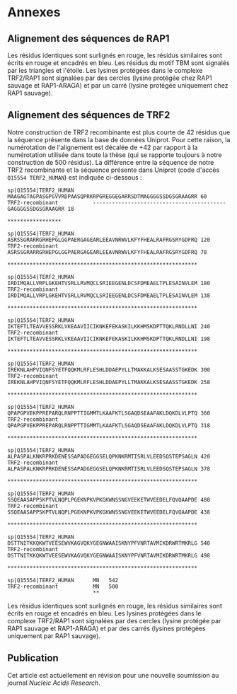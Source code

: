 # Annexes

## Alignement des séquences de RAP1

Les résidus identiques sont surlignés en rouge, les résidus similaires sont
écrits en rouge et encadrés en bleu. Les résidus du motif TBM sont signalés par
les triangles et l'étoile. Les lysines protégées dans le complexe TRF2/RAP1 sont
signalées par des cercles (lysine protégée chez RAP1 sauvage et RAP1-ARAGA) et
par un carré (lysine protégée uniquement chez RAP1 sauvage).


## Alignement des séquences de TRF2

Notre construction de TRF2 recombinante est plus courte de 42 résidus que la
séquence présente dans la base de données Uniprot. Pour cette raison, la
numérotation de l'alignement est décalée de +42 par rapport à la numérotation
utilisée dans toute la thèse (qui se rapporte toujours à notre construction de
500 résidus). La différence entre la séquence de notre TRF2 recombinante et la
séquence présente dans Uniprot (code d'accès `Q15554 TERF2_HUMAN`) est indiquée
ci-dessous :

```
sp|Q15554|TERF2_HUMAN      MAAGAGTAGPASGPGVVRDPAASQPRKRPGREGGEGARRSDTMAGGGGSSDGSGRAAGRR	60
TRF2-recombinant           ------------------------------------------GAGGGGSSDGSGRAAGRR	18
                                                                      *****************

sp|Q15554|TERF2_HUMAN      ASRSSGRARRGRHEPGLGGPAERGAGEARLEEAVNRWVLKFYFHEALRAFRGSRYGDFRQ	120
TRF2-recombinant           ASRSSGRARRGRHEPGLGGPAERGAGEARLEEAVNRWVLKFYFHEALRAFRGSRYGDFRQ	78
                           ************************************************************

sp|Q15554|TERF2_HUMAN      IRDIMQALLVRPLGKEHTVSRLLRVMQCLSRIEEGENLDCSFDMEAELTPLESAINVLEM	180
TRF2-recombinant           IRDIMQALLVRPLGKEHTVSRLLRVMQCLSRIEEGENLDCSFDMEAELTPLESAINVLEM	138
                           ************************************************************

sp|Q15554|TERF2_HUMAN      IKTEFTLTEAVVESSRKLVKEAAVIICIKNKEFEKASKILKKHMSKDPTTQKLRNDLLNI	240
TRF2-recombinant           IKTEFTLTEAVVESSRKLVKEAAVIICIKNKEFEKASKILKKHMSKDPTTQKLRNDLLNI	198
                           ************************************************************

sp|Q15554|TERF2_HUMAN      IREKNLAHPVIQNFSYETFQQKMLRFLESHLDDAEPYLLTMAKKALKSESAASSTGKEDK	300
TRF2-recombinant           IREKNLAHPVIQNFSYETFQQKMLRFLESHLDDAEPYLLTMAKKALKSESAASSTGKEDK	258
                           ************************************************************

sp|Q15554|TERF2_HUMAN      QPAPGPVEKPPREPARQLRNPPTTIGMMTLKAAFKTLSGAQDSEAAFAKLDQKDLVLPTQ	360
TRF2-recombinant           QPAPGPVEKPPREPARQLRNPPTTIGMMTLKAAFKTLSGAQDSEAAFAKLDQKDLVLPTQ	318
                           ************************************************************

sp|Q15554|TERF2_HUMAN      ALPASPALKNKRPRKDENESSAPADGEGGSELQPKNKRMTISRLVLEEDSQSTEPSAGLN	420
TRF2-recombinant           ALPASPALKNKRPRKDENESSAPADGEGGSELQPKNKRMTISRLVLEEDSQSTEPSAGLN	378
                           ************************************************************

sp|Q15554|TERF2_HUMAN      SSQEAASAPPSKPTVLNQPLPGEKNPKVPKGKWNSSNGVEEKETWVEEDELFQVQAAPDE	480
TRF2-recombinant           SSQEAASAPPSKPTVLNQPLPGEKNPKVPKGKWNSSNGVEEKETWVEEDELFQVQAAPDE	438
                           ************************************************************

sp|Q15554|TERF2_HUMAN      DSTTNITKKQKWTVEESEWVKAGVQKYGEGNWAAISKNYPFVNRTAVMIKDRWRTMKRLG	540
TRF2-recombinant           DSTTNITKKQKWTVEESEWVKAGVQKYGEGNWAAISKNYPFVNRTAVMIKDRWRTMKRLG	498
                           ************************************************************

sp|Q15554|TERF2_HUMAN      MN	542
TRF2-recombinant           MN	500
                           **
```

Les résidus identiques sont surlignés en rouge, les résidus similaires sont
écrits en rouge et encadrés en bleu. Les lysines protégées dans le complexe
TRF2/RAP1 sont signalées par des cercles (lysine protégée par RAP1 sauvage et
RAP1-ARAGA) et par des carrés (lysines protégées uniquement par RAP1 sauvage).


## Publication

Cet article est actuellement en révision pour une nouvelle soumission au journal
*Nucleic Acids Research*.

